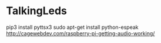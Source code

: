 # TalkingLeds
pip3 install pyttsx3
sudo apt-get install python-espeak
http://cagewebdev.com/raspberry-pi-getting-audio-working/
